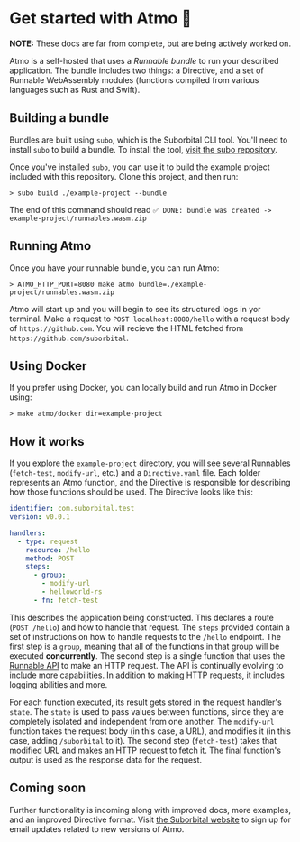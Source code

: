 # Get started with Atmo 🚀

**NOTE:** These docs are far from complete, but are being actively worked on.

Atmo is a self-hosted that uses a _Runnable bundle_ to run your described application. The bundle includes two things: a Directive, and a set of Runnable WebAssembly modules (functions compiled from various languages such as Rust and Swift).

## Building a bundle
Bundles are built using `subo`, which is the Suborbital CLI tool. You'll need to install `subo` to build a bundle. To install the tool, [visit the subo repository](https://github.com/suborbital/subo).

Once you've installed `subo`, you can use it to build the example project included with this repository. Clone this project, and then run:
```
> subo build ./example-project --bundle
```
The end of this command should read `✅ DONE: bundle was created -> example-project/runnables.wasm.zip`

## Running Atmo
Once you have your runnable bundle, you can run Atmo:
```
> ATMO_HTTP_PORT=8080 make atmo bundle=./example-project/runnables.wasm.zip
```
Atmo will start up and you will begin to see its structured logs in yor terminal. Make a request to `POST localhost:8080/hello` with a request body of `https://github.com`. You will recieve the HTML fetched from `https://github.com/suborbital`.

## Using Docker
If you prefer using Docker, you can locally build and run Atmo in Docker using:
```
> make atmo/docker dir=example-project
```

## How it works
If you explore the `example-project` directory, you will see several Runnables (`fetch-test`, `modify-url`, etc.) and a `Directive.yaml` file. Each folder represents an Atmo function, and the Directive is responsible for describing how those functions should be used. The Directive looks like this:
```yaml
identifier: com.suborbital.test
version: v0.0.1

handlers:
  - type: request
    resource: /hello
    method: POST
    steps:
      - group:
        - modify-url
        - helloworld-rs
      - fn: fetch-test
```
This describes the application being constructed. This declares a route (`POST /hello`) and how to handle that request. The `steps` provided contain a set of instructions on how to handle requests to the `/hello` endpoint. The first step is a `group`, meaning that all of the functions in that group will be executed **concurrently**. The second step is a single function that uses the [Runnable API](https://github.com/suborbital/hive-wasm) to make an HTTP request. The API is continually evolving to include more capabilities. In addition to making HTTP requests, it includes logging abilities and more.

For each function executed, its result gets stored in the request handler's `state`. The `state` is used to pass values between functions, since they are completely isolated and independent from one another. The `modify-url` function takes the request body (in this case, a URL), and modifies it (in this case, adding `/suborbital` to it). The second step (`fetch-test`) takes that modified URL and makes an HTTP request to fetch it. The final function's output is used as the response data for the request.

## Coming soon
Further functionality is incoming along with improved docs, more examples, and an improved Directive format. Visit [the Suborbital website](https://suborbital.dev) to sign up for email updates related to new versions of Atmo.